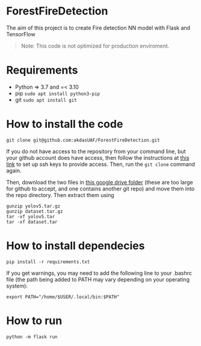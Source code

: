 # ForestFireDetection

The aim of this project is to create Fire detection NN model with Flask and TensorFlow
> Note: This code is not optimized for production enviroment.

# Requirements
- Python => 3.7 and =< 3.10
- pip `sudo apt install python3-pip`
- git `sudo apt install git`

# How to install the code

`git clone git@github.com:akdasUAF/ForestFireDetection.git`

If you do not have access to the repository from your command line, but your github account does have access, then follow the instructions at [this link](https://docs.github.com/en/authentication/connecting-to-github-with-ssh/adding-a-new-ssh-key-to-your-github-account) to set up ssh keys to provide access. Then, run the `git clone` command again.

Then, download the two files in [this google drive folder](https://drive.google.com/drive/folders/1aJDFIOFEKJhqdWJ3Ss87bVHyjHAvJaie?usp=sharing) (these are too large for github to accept, and one contains another git repo) and move them into the repo directory. Then extract them using
```
gunzip yolov5.tar.gz
gunzip dataset.tar.gz
tar -xf yolov5.tar
tar -xf dataset.tar
```

# How to install dependecies

`pip install -r requirements.txt`

If you get warnings, you may need to add the following line to your .bashrc file (the path being added to PATH may vary depending on your operating system):

`export PATH="/home/$USER/.local/bin:$PATH"`

# How to run
`python -m flask run`
 
